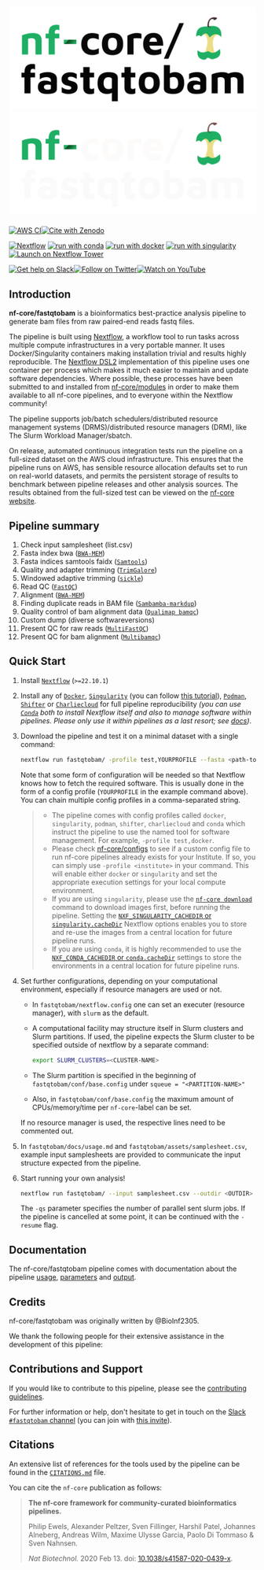 # ![nf-core/fastqtobam](docs/images/nf-core-fastqtobam_logo_light.png#gh-light-mode-only) ![nf-core/fastqtobam](docs/images/nf-core-fastqtobam_logo_dark.png#gh-dark-mode-only)

[![AWS CI](https://img.shields.io/badge/CI%20tests-full%20size-FF9900?labelColor=000000&logo=Amazon%20AWS)](https://nf-co.re/fastqtobam/results)[![Cite with Zenodo](http://img.shields.io/badge/DOI-10.5281/zenodo.XXXXXXX-1073c8?labelColor=000000)](https://doi.org/10.5281/zenodo.XXXXXXX)

[![Nextflow](https://img.shields.io/badge/nextflow%20DSL2-%E2%89%A522.10.1-23aa62.svg)](https://www.nextflow.io/)
[![run with conda](http://img.shields.io/badge/run%20with-conda-3EB049?labelColor=000000&logo=anaconda)](https://docs.conda.io/en/latest/)
[![run with docker](https://img.shields.io/badge/run%20with-docker-0db7ed?labelColor=000000&logo=docker)](https://www.docker.com/)
[![run with singularity](https://img.shields.io/badge/run%20with-singularity-1d355c.svg?labelColor=000000)](https://sylabs.io/docs/)
[![Launch on Nextflow Tower](https://img.shields.io/badge/Launch%20%F0%9F%9A%80-Nextflow%20Tower-%234256e7)](https://tower.nf/launch?pipeline=https://github.com/nf-core/fastqtobam)

[![Get help on Slack](http://img.shields.io/badge/slack-nf--core%20%23fastqtobam-4A154B?labelColor=000000&logo=slack)](https://nfcore.slack.com/channels/fastqtobam)[![Follow on Twitter](http://img.shields.io/badge/twitter-%40nf__core-1DA1F2?labelColor=000000&logo=twitter)](https://twitter.com/nf_core)[![Watch on YouTube](http://img.shields.io/badge/youtube-nf--core-FF0000?labelColor=000000&logo=youtube)](https://www.youtube.com/c/nf-core)

## Introduction

<!-- TODO nf-core: Write a 1-2 sentence summary of what data the pipeline is for and what it does -->

**nf-core/fastqtobam** is a bioinformatics best-practice analysis pipeline to generate bam files from raw paired-end reads fastq files.

The pipeline is built using [Nextflow](https://www.nextflow.io), a workflow tool to run tasks across multiple compute infrastructures in a very portable manner. It uses Docker/Singularity containers making installation trivial and results highly reproducible. The [Nextflow DSL2](https://www.nextflow.io/docs/latest/dsl2.html) implementation of this pipeline uses one container per process which makes it much easier to maintain and update software dependencies. Where possible, these processes have been submitted to and installed from [nf-core/modules](https://github.com/nf-core/modules) in order to make them available to all nf-core pipelines, and to everyone within the Nextflow community!

The pipeline supports job/batch schedulers/distributed resource management systems (DRMS)/distributed resource managers (DRM), like The Slurm Workload Manager/sbatch.

<!-- TODO nf-core: Add full-sized test dataset and amend the paragraph below if applicable -->

On release, automated continuous integration tests run the pipeline on a full-sized dataset on the AWS cloud infrastructure. This ensures that the pipeline runs on AWS, has sensible resource allocation defaults set to run on real-world datasets, and permits the persistent storage of results to benchmark between pipeline releases and other analysis sources. The results obtained from the full-sized test can be viewed on the [nf-core website](https://nf-co.re/fastqtobam/results).

## Pipeline summary

<!-- TODO nf-core: Fill in short bullet-pointed list of the default steps in the pipeline -->

1. Check input samplesheet (list.csv)
2. Fasta index bwa ([`BWA-MEM`](https://github.com/lh3/bwa))
3. Fasta indices samtools faidx ([`Samtools`](https://www.htslib.org/))
4. Quality and adapter trimming ([`TrimGalore`](https://github.com/FelixKrueger/TrimGalore))
5. Windowed adaptive trimming ([`sickle`](https://github.com/najoshi/sickle))
6. Read QC ([`FastQC`](https://www.bioinformatics.babraham.ac.uk/projects/fastqc/))
7. Alignment ([`BWA-MEM`](https://github.com/lh3/bwa))
8. Finding duplicate reads in BAM file ([`Sambamba-markdup`](https://github.com/biod/sambamba))
9. Quality control of bam alignment data ([`Qualimap bamqc`](http://qualimap.conesalab.org/))
10. Custom dump (diverse softwareversions)
11. Present QC for raw reads ([`MultiFastQC`](http://multiqc.info/))
12. Present QC for bam alignment ([`Multibamqc`](http))

## Quick Start

1. Install [`Nextflow`](https://www.nextflow.io/docs/latest/getstarted.html#installation) (`>=22.10.1`)

2. Install any of [`Docker`](https://docs.docker.com/engine/installation/), [`Singularity`](https://www.sylabs.io/guides/3.0/user-guide/) (you can follow [this tutorial](https://singularity-tutorial.github.io/01-installation/)), [`Podman`](https://podman.io/), [`Shifter`](https://nersc.gitlab.io/development/shifter/how-to-use/) or [`Charliecloud`](https://hpc.github.io/charliecloud/) for full pipeline reproducibility _(you can use [`Conda`](https://conda.io/miniconda.html) both to install Nextflow itself and also to manage software within pipelines. Please only use it within pipelines as a last resort; see [docs](https://nf-co.re/usage/configuration#basic-configuration-profiles))_.

3. Download the pipeline and test it on a minimal dataset with a single command:

   ```bash
   nextflow run fastqtobam/ -profile test,YOURPROFILE --fasta <path-to-genome.fa> --outdir <OUTDIR>
   ```

   Note that some form of configuration will be needed so that Nextflow knows how to fetch the required software. This is usually done in the form of a config profile (`YOURPROFILE` in the example command above). You can chain multiple config profiles in a comma-separated string.

   > - The pipeline comes with config profiles called `docker`, `singularity`, `podman`, `shifter`, `charliecloud` and `conda` which instruct the pipeline to use the named tool for software management. For example, `-profile test,docker`.
   > - Please check [nf-core/configs](https://github.com/nf-core/configs#documentation) to see if a custom config file to run nf-core pipelines already exists for your Institute. If so, you can simply use `-profile <institute>` in your command. This will enable either `docker` or `singularity` and set the appropriate execution settings for your local compute environment.
   > - If you are using `singularity`, please use the [`nf-core download`](https://nf-co.re/tools/#downloading-pipelines-for-offline-use) command to download images first, before running the pipeline. Setting the [`NXF_SINGULARITY_CACHEDIR` or `singularity.cacheDir`](https://www.nextflow.io/docs/latest/singularity.html?#singularity-docker-hub) Nextflow options enables you to store and re-use the images from a central location for future pipeline runs.
   > - If you are using `conda`, it is highly recommended to use the [`NXF_CONDA_CACHEDIR` or `conda.cacheDir`](https://www.nextflow.io/docs/latest/conda.html) settings to store the environments in a central location for future pipeline runs.

4. Set further configurations, depending on your computational environment, especially if resource managers are used or not.
   - In `fastqtobam/nextflow.config` one can set an executer (resource manager), with `slurm` as the default.
   - A computational facility may structure itself in Slurm clusters and Slurm partitions. If used, the pipeline expects the Slurm cluster to be specified outside of nextflow by a separate command:

     ```bash
     export SLURM_CLUSTERS=<CLUSTER-NAME>
     ```

   - The Slurm partition is specified in the beginning of `fastqtobam/conf/base.config` under `squeue = "<PARTITION-NAME>"`
   - Also, in `fastqtobam/conf/base.config` the maximum amount of CPUs/memory/time per `nf-core`-label can be set.

   If no resource manager is used, the respective lines need to be commented out.

5. In `fastqtobam/docs/usage.md` and `fastqtobam/assets/samplesheet.csv`, example input samplesheets are provided to communicate the input structure expected from the pipeline.

6. Start running your own analysis!

   <!-- TODO nf-core: Update the example "typical command" below used to run the pipeline -->

   ```bash
   nextflow run fastqtobam/ --input samplesheet.csv --outdir <OUTDIR> --fasta <path-to-genome.fna> --samtools_faidx <path-to-genome.fna.fai> -qs 40 -profile <docker/singularity/podman/shifter/charliecloud/conda/institute>
   ```

   The `-qs` parameter specifies the number of parallel sent slurm jobs. If the pipeline is cancelled at some point, it can be continued with the `-resume` flag.

## Documentation

The nf-core/fastqtobam pipeline comes with documentation about the pipeline [usage](https://nf-co.re/fastqtobam/usage), [parameters](https://nf-co.re/fastqtobam/parameters) and [output](https://nf-co.re/fastqtobam/output).

## Credits

nf-core/fastqtobam was originally written by @BioInf2305.

We thank the following people for their extensive assistance in the development of this pipeline:

<!-- TODO nf-core: If applicable, make list of people who have also contributed -->

## Contributions and Support

If you would like to contribute to this pipeline, please see the [contributing guidelines](.github/CONTRIBUTING.md).

For further information or help, don't hesitate to get in touch on the [Slack `#fastqtobam` channel](https://nfcore.slack.com/channels/fastqtobam) (you can join with [this invite](https://nf-co.re/join/slack)).

## Citations

<!-- TODO nf-core: Add citation for pipeline after first release. Uncomment lines below and update Zenodo doi and badge at the top of this file. -->
<!-- If you use  nf-core/fastqtobam for your analysis, please cite it using the following doi: [10.5281/zenodo.XXXXXX](https://doi.org/10.5281/zenodo.XXXXXX) -->

<!-- TODO nf-core: Add bibliography of tools and data used in your pipeline -->

An extensive list of references for the tools used by the pipeline can be found in the [`CITATIONS.md`](CITATIONS.md) file.

You can cite the `nf-core` publication as follows:

> **The nf-core framework for community-curated bioinformatics pipelines.**
>
> Philip Ewels, Alexander Peltzer, Sven Fillinger, Harshil Patel, Johannes Alneberg, Andreas Wilm, Maxime Ulysse Garcia, Paolo Di Tommaso & Sven Nahnsen.
>
> _Nat Biotechnol._ 2020 Feb 13. doi: [10.1038/s41587-020-0439-x](https://dx.doi.org/10.1038/s41587-020-0439-x).
